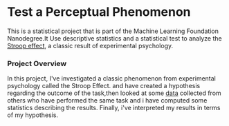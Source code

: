 <h1>Test a Perceptual Phenomenon</h1>
This is a statistical project that is part of the Machine Learning Foundation Nanodegree.It Use descriptive statistics and a statistical test to analyze the <a href="https://en.wikipedia.org/wiki/Stroop_effect">Stroop effect</a>, a classic result of experimental psychology.</p>

<h3>Project Overview</h3>
In this project, I've investigated a classic phenomenon from experimental psychology called the Stroop Effect. and have created a hypothesis regarding the outcome of the task,then looked at some <a href="stroopdata.csv">data</a> collected from others who have performed the same task and i have computed some statistics describing the results. Finally, i've interpreted my results in terms of my hypothesis.</p
>
